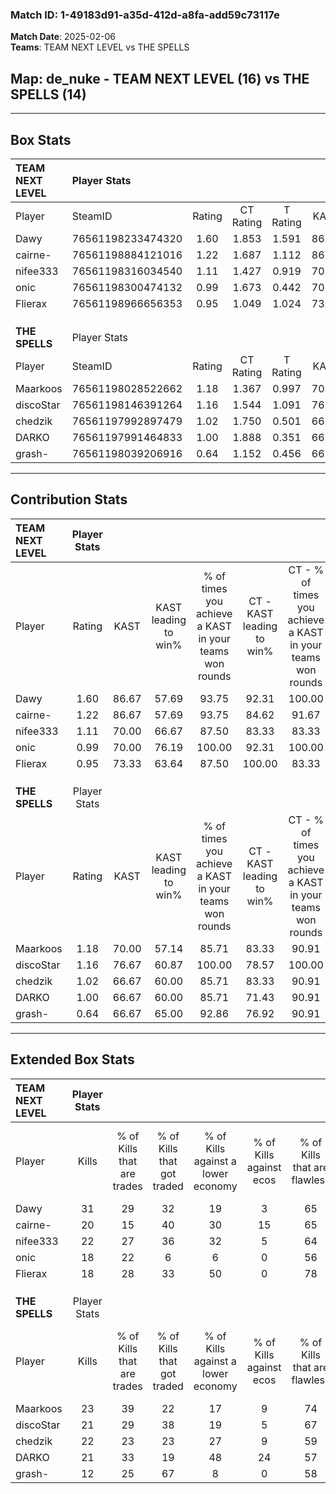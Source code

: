 ### Match ID: 1-49183d91-a35d-412d-a8fa-add59c73117e  
**Match Date**: 2025-02-06  
**Teams**: TEAM NEXT LEVEL vs THE SPELLS  

## **Map**: de_nuke - TEAM NEXT LEVEL (16) vs THE SPELLS (14)  
---  

## Box Stats  

| **TEAM NEXT LEVEL** | Player Stats      |        |           |          |       |       |       |         |        |      |     |
| :- | :- | :-: | :-: | :-: | :-: | :-: | :-: | :-: | :-: | :-: | :-: |
| Player              | SteamID           | Rating | CT Rating | T Rating | KAST  |  ADR  | Kills | Assists | Deaths | K/D  | HS% |
| Dawy                | 76561198233474320 |  1.60  |   1.853   |  1.591   | 86.67 | 107.4 |  31   |    6    |   20   | 1.55 | 51  |
| cairne-             | 76561198884121016 |  1.22  |   1.687   |  1.112   | 86.67 | 94.1  |  20   |   13    |   22   | 0.91 | 65  |
| nifee333            | 76561198316034540 |  1.11  |   1.427   |  0.919   | 70.00 | 79.4  |  22   |    3    |   20   | 1.10 | 72  |
| onic                | 76561198300474132 |  0.99  |   1.673   |  0.442   | 70.00 | 57.5  |  18   |    4    |   17   | 1.06 | 33  |
| Flierax             | 76561198966656353 |  0.95  |   1.049   |  1.024   | 73.33 | 55.4  |  18   |    3    |   20   | 0.90 | 33  |
|                     |                   |        |           |          |       |       |       |         |        |      |     |
|                     |                   |        |           |          |       |       |       |         |        |      |     |
|                     |                   |        |           |          |       |       |       |         |        |      |     |
| **THE SPELLS**      | Player Stats      |        |           |          |       |       |       |         |        |      |     |
| Player              | SteamID           | Rating | CT Rating | T Rating | KAST  |  ADR  | Kills | Assists | Deaths | K/D  | HS% |
| Maarkoos            | 76561198028522662 |  1.18  |   1.367   |  0.997   | 70.00 | 79.2  |  23   |    4    |   18   | 1.28 | 26  |
| discoStar           | 76561198146391264 |  1.16  |   1.544   |  1.091   | 76.67 | 83.2  |  21   |   11    |   21   | 1.00 | 80  |
| chedzik             | 76561197992897479 |  1.02  |   1.750   |  0.501   | 66.67 | 73.5  |  22   |    3    |   23   | 0.96 | 50  |
| DARKO               | 76561197991464833 |  1.00  |   1.888   |  0.351   | 66.67 | 63.5  |  21   |    9    |   22   | 0.95 | 61  |
| grash-              | 76561198039206916 |  0.64  |   1.152   |  0.456   | 66.67 | 53.4  |  12   |    6    |   25   | 0.48 | 50  |
---  

## Contribution Stats  

| **TEAM NEXT LEVEL** | Player Stats |       |                      |                                                        |                           |                                                             |                          |                                                            |
| :- | :-: | :-: | :-: | :-: | :-: | :-: | :-: | :-: |
| Player              |    Rating    | KAST  | KAST leading to win% | % of times you achieve a KAST in your teams won rounds | CT - KAST leading to win% | CT - % of times you achieve a KAST in your teams won rounds | T - KAST leading to win% | T - % of times you achieve a KAST in your teams won rounds |
| Dawy                |     1.60     | 86.67 |        57.69         |                         93.75                          |           92.31           |                           100.00                            |          23.08           |                           75.00                            |
| cairne-             |     1.22     | 86.67 |        57.69         |                         93.75                          |           84.62           |                            91.67                            |          30.77           |                           100.00                           |
| nifee333            |     1.11     | 70.00 |        66.67         |                         87.50                          |           83.33           |                            83.33                            |          44.44           |                           100.00                           |
| onic                |     0.99     | 70.00 |        76.19         |                         100.00                         |           92.31           |                           100.00                            |          50.00           |                           100.00                           |
| Flierax             |     0.95     | 73.33 |        63.64         |                         87.50                          |          100.00           |                            83.33                            |          33.33           |                           100.00                           |
|                     |              |       |                      |                                                        |                           |                                                             |                          |                                                            |
|                     |              |       |                      |                                                        |                           |                                                             |                          |                                                            |
|                     |              |       |                      |                                                        |                           |                                                             |                          |                                                            |
| **THE SPELLS**      | Player Stats |       |                      |                                                        |                           |                                                             |                          |                                                            |
| Player              |    Rating    | KAST  | KAST leading to win% | % of times you achieve a KAST in your teams won rounds | CT - KAST leading to win% | CT - % of times you achieve a KAST in your teams won rounds | T - KAST leading to win% | T - % of times you achieve a KAST in your teams won rounds |
| Maarkoos            |     1.18     | 70.00 |        57.14         |                         85.71                          |           83.33           |                            90.91                            |          22.22           |                           66.67                            |
| discoStar           |     1.16     | 76.67 |        60.87         |                         100.00                         |           78.57           |                           100.00                            |          33.33           |                           100.00                           |
| chedzik             |     1.02     | 66.67 |        60.00         |                         85.71                          |           83.33           |                            90.91                            |          25.00           |                           66.67                            |
| DARKO               |     1.00     | 66.67 |        60.00         |                         85.71                          |           71.43           |                            90.91                            |          33.33           |                           66.67                            |
| grash-              |     0.64     | 66.67 |        65.00         |                         92.86                          |           76.92           |                            90.91                            |          42.86           |                           100.00                           |
---  

## Extended Box Stats  

| **TEAM NEXT LEVEL** | Player Stats |                            |                            |                                    |                         |                              |                                 |        |                             |                                     |                          |                               |                            |
| :- | :-: | :-: | :-: | :-: | :-: | :-: | :-: | :-: | :-: | :-: | :-: | :-: | :-: |
| Player              |    Kills     | % of Kills that are trades | % of Kills that got traded | % of Kills against a lower economy | % of Kills against ecos | % of Kills that are flawless | % of Kills that are close duels | Deaths | % of Deaths that get traded | % of Deaths against a lower economy | % of Deaths against ecos | % of Deaths that are flawless | % of Deaths that are close |
| Dawy                |      31      |             29             |             32             |                 19                 |            3            |              65              |               10                |   20   |             35              |                 20                  |            0             |              55               |             15             |
| cairne-             |      20      |             15             |             40             |                 30                 |           15            |              65              |                0                |   22   |             41              |                 14                  |            0             |              41               |             9              |
| nifee333            |      22      |             27             |             36             |                 32                 |            5            |              64              |                9                |   20   |             20              |                 20                  |            0             |              80               |             5              |
| onic                |      18      |             22             |             6              |                 6                  |            0            |              56              |               11                |   17   |             29              |                 18                  |            0             |              65               |             0              |
| Flierax             |      18      |             28             |             33             |                 50                 |            0            |              78              |                0                |   20   |             25              |                 25                  |            0             |              90               |             0              |
|                     |              |                            |                            |                                    |                         |                              |                                 |        |                             |                                     |                          |                               |                            |
|                     |              |                            |                            |                                    |                         |                              |                                 |        |                             |                                     |                          |                               |                            |
|                     |              |                            |                            |                                    |                         |                              |                                 |        |                             |                                     |                          |                               |                            |
| **THE SPELLS**      | Player Stats |                            |                            |                                    |                         |                              |                                 |        |                             |                                     |                          |                               |                            |
| Player              |    Kills     | % of Kills that are trades | % of Kills that got traded | % of Kills against a lower economy | % of Kills against ecos | % of Kills that are flawless | % of Kills that are close duels | Deaths | % of Deaths that get traded | % of Deaths against a lower economy | % of Deaths against ecos | % of Deaths that are flawless | % of Deaths that are close |
| Maarkoos            |      23      |             39             |             22             |                 17                 |            9            |              74              |                4                |   18   |              6              |                 11                  |            6             |              83               |             6              |
| discoStar           |      21      |             29             |             38             |                 19                 |            5            |              67              |                0                |   21   |             43              |                  5                  |            0             |              57               |             14             |
| chedzik             |      22      |             23             |             23             |                 27                 |            9            |              59              |                5                |   23   |             30              |                  9                  |            4             |              61               |             4              |
| DARKO               |      21      |             33             |             19             |                 48                 |           24            |              57              |               10                |   22   |             32              |                  5                  |            0             |              73               |             0              |
| grash-              |      12      |             25             |             67             |                 8                  |            0            |              58              |               17                |   25   |             36              |                 12                  |            4             |              64               |             8              |
